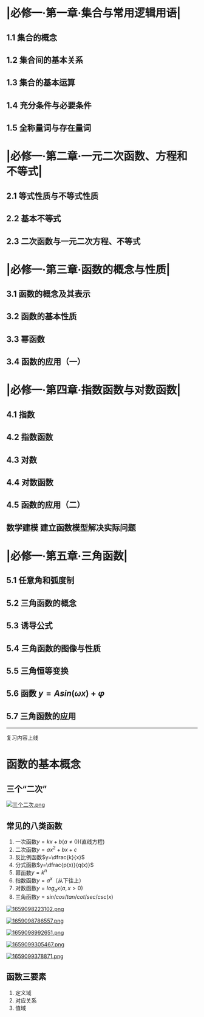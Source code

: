 # |必修一·第一章·集合与常用逻辑用语|

## 1.1 集合的概念

## 1.2 集合间的基本关系

## 1.3 集合的基本运算

## 1.4 充分条件与必要条件

## 1.5 全称量词与存在量词

# |必修一·第二章·一元二次函数、方程和不等式|

## 2.1 等式性质与不等式性质

## 2.2 基本不等式

## 2.3 二次函数与一元二次方程、不等式

# |必修一·第三章·函数的概念与性质|

## 3.1 函数的概念及其表示

## 3.2 函数的基本性质

## 3.3 幂函数

## 3.4 函数的应用（一）

# |必修一·第四章·指数函数与对数函数|

## 4.1 指数

## 4.2 指数函数

## 4.3 对数

## 4.4 对数函数

## 4.5 函数的应用（二）

## 数学建模 建立函数模型解决实际问题

# |必修一·第五章·三角函数|

## 5.1 任意角和弧度制

## 5.2 三角函数的概念

## 5.3 诱导公式

## 5.4 三角函数的图像与性质

## 5.5 三角恒等变换

## 5.6 函数 $y=Asin(\omega x)+ \varphi$

## 5.7 三角函数的应用

------
复习内容上线
# 函数的基本概念
## 三个“二次”

[![三个二次.png](https://pic.jitudisk.com/public/2022/07/29/9dc734847193a.png)](https://pic.jitudisk.com/public/2022/07/29/9dc734847193a.png)

## 常见的八类函数
1. 一次函数$y=kx+b(a \neq 0)$(直线方程)
2. 二次函数$y=ax^2+bx+c$
3. 反比例函数$y=\dfrac{k}{x}$
4. 分式函数$y=\dfrac{p(x)}{q(x)}$
5. 幂函数$y=k^n$
6. 指数函数$y=a^x$（从下往上）
7. 对数函数$y=log_ax(a,x>0)$
8. 三角函数$y=sin/cos/tan/cot/sec/csc(x)$


 [![1659098223102.png](https://pic.jitudisk.com/public/2022/07/29/c55333f02b6f9.png)](https://pic.jitudisk.com/public/2022/07/29/c55333f02b6f9.png)
 
 [![1659098786557.png](https://pic.jitudisk.com/public/2022/07/29/024b59d54e09d.png)](https://pic.jitudisk.com/public/2022/07/29/024b59d54e09d.png)
 
 [![1659098992651.png](https://pic.jitudisk.com/public/2022/07/29/82917cd3f8c83.png)](https://pic.jitudisk.com/public/2022/07/29/82917cd3f8c83.png)
 
 [![1659099305467.png](https://pic.jitudisk.com/public/2022/07/29/284d8b4ff3998.png)](https://pic.jitudisk.com/public/2022/07/29/284d8b4ff3998.png)
 
 [![1659099378871.png](https://pic.jitudisk.com/public/2022/07/29/182e70dc8511a.png)](https://pic.jitudisk.com/public/2022/07/29/182e70dc8511a.png)
 
 ## 函数三要素
1.  定义域
2.  对应关系
3.  值域
